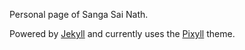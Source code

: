 Personal page of Sanga Sai Nath.

Powered by [Jekyll](http://jekyllrb.com/) and currently uses the [Pixyll](http://www.pixyll.com) theme.
